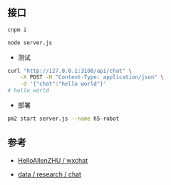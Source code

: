 ## 接口

```bash
cnpm i

node server.js
```

- 测试

```bash
curl "http://127.0.0.1:3100/api/chat" \
    -X POST -H "Content-Type: application/json" \
    -d '{"chat":"hello world"}'
# hello world
```

- 部署

```bash
pm2 start server.js --name h5-robot
```

## 参考

- [HelloAllenZHU / wxchat](https://github.com/HelloAllenZHU/wxchat)

- [data / research / chat](https://gitlab.zeaho.com/data/research/chat)
